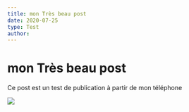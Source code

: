 ```yaml
---
title: mon Très beau post
date: 2020-07-25
type: Test
author:
---
```


# mon Très beau post

Ce post est un test de publication à partir de mon téléphone

![](IMG_1579.jpg)
